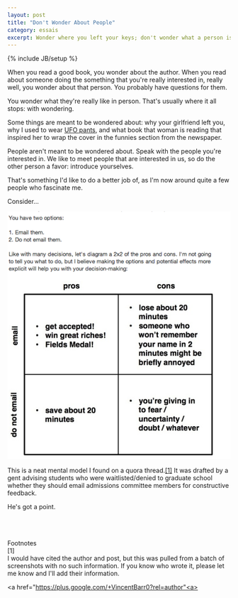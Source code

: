 ```yaml
---
layout: post
title: "Don't Wonder About People"
category: essais
excerpt: Wonder where you left your keys; don't wonder what a person is like.
---
```

{% include JB/setup %}

When you read a good book, you wonder about the author. When you read about someone doing the something that you're really interested in, really well, you wonder about that person. You probably have questions for them.  

You wonder what they're really like in person. That's usually where it all stops: with wondering. 

Some things are meant to be wondered about: why your girlfriend left you, why I used to wear [UFO pants](http://www.raveready.com/v/vspfiles/photos/UFO82925g-2.jpg), and what book that woman is reading that inspired her to wrap the cover in the funnies section from the newspaper.  

People aren't meant to be wondered about. Speak with the people you're interested in. We like to meet people that are interested in us, so do the other person a favor: introduce yourselves.  

That's something I'd like to do a better job of, as I'm now around quite a few people who fascinate me.  

Consider...

![Email Decision Matrix](/assets/images/email-decision-matrix.png)

This is a neat mental model I found on a quora thread.[\[1\]](#fn1) It was drafted by a gent advising students who were waitlisted/denied to graduate school whether they should email admissions committee members for constructive feedback.

He's got a point.  
<br />
<br />
<br />

Footnotes  
<a id="fn1">[1]</a>  
I would have cited the author and post, but this was pulled from a batch of screenshots with no such information. If you know who wrote it, please let me know and I'll add their information.  

<a href="https://plus.google.com/+VincentBarr0?rel=author"<a></a>